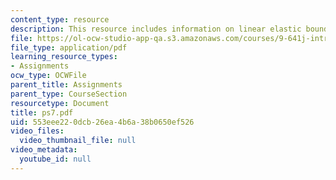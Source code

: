 ```yaml
---
content_type: resource
description: This resource includes information on linear elastic boundary value problems.
file: https://ol-ocw-studio-app-qa.s3.amazonaws.com/courses/9-641j-introduction-to-neural-networks-spring-2005/553eee220dcb26ea4b6a38b0650ef526_ps7.pdf
file_type: application/pdf
learning_resource_types:
- Assignments
ocw_type: OCWFile
parent_title: Assignments
parent_type: CourseSection
resourcetype: Document
title: ps7.pdf
uid: 553eee22-0dcb-26ea-4b6a-38b0650ef526
video_files:
  video_thumbnail_file: null
video_metadata:
  youtube_id: null
---
```

